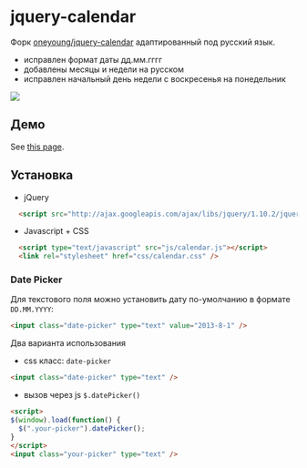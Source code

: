 
jquery-calendar
===============

Форк [oneyoung/jquery-calendar](https://github.com/oneyoung/jquery-calendar) адаптированный под русский язык.

- исправлен формат даты дд.мм.гггг
- добавлены месяцы и недели на русском
- исправлен начальный день недели с воскресенья на понедельник

![](http://i.imgur.com/h5gs5Bu.png)


## Демо

See [this page](http://oneyoung.im/jquery-calendar/demo).

## Установка

+ jQuery
```html
  <script src="http://ajax.googleapis.com/ajax/libs/jquery/1.10.2/jquery.min.js"></script>
```

+ Javascript + CSS
```html
  <script type="text/javascript" src="js/calendar.js"></script>
  <link rel="stylesheet" href="css/calendar.css" />
```

### Date Picker

Для текстового поля можно установить дату по-умолчанию в формате `DD.MM.YYYY`:
```html
<input class="date-picker" type="text" value="2013-8-1" />
```

Два варианта использования

+ css класс: `date-picker`
```html
<input class="date-picker" type="text" />
```

+ вызов через js `$.datePicker()`
```html
<script>
$(window).load(function() {
  $(".your-picker").datePicker();
}
</script>
<input class="your-picker" type="text" />
```
